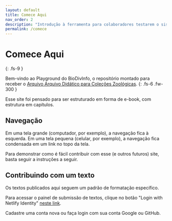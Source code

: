 ```yaml
---
layout: default
title: Comece Aqui
nav_order: 2
description: "Introdução à ferramenta para colaboradores testarem o sistema de gerenciamento de conteúdo usado no Arquivo."
permalink: /comece
---
```


# Comece Aqui
{: .fs-9 }

Bem-vindo ao Playground do BioDivInfo, o repositório montado para receber o [Arquivo Arquivo Didático para Coleções Zoológicas](http://biodivinfo.github.io/).
{: .fs-6 .fw-300 }

Esse site foi pensado para ser estruturado em forma de e-book, com estrutura em capítulos.

## Navegação

Em uma tela grande (computador, por exemplo), a navegação fica à esquerda. Em uma tela pequena (celular, por exemplo), a navegação fica condensada em um link no topo da tela.

Para demonstrar como é fácil contribuir com esse (e outros futuros) site, basta seguir a instruções a seguir.

## Contribuindo com um texto

Os textos publicados aqui seguem um padrão de formatação específico.

Para acessar o painel de submissão de textos, clique no botão "Login with Netlify Identity" [neste link](https://biodivinfo-playground.netlify.com/admin).

Cadastre uma conta nova ou faça login com sua conta Google ou GitHub.